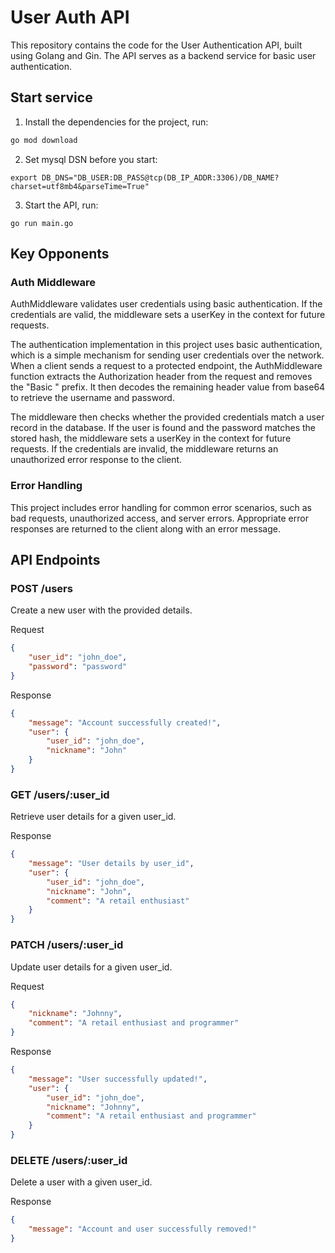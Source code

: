 # User Auth API

This repository contains the code for the User Authentication API, built using Golang and Gin. The API serves as a backend service for basic user authentication.

## Start service
1. Install the dependencies for the project, run:

```bash
go mod download
```

2. Set mysql DSN before you start:
```
export DB_DNS="DB_USER:DB_PASS@tcp(DB_IP_ADDR:3306)/DB_NAME?charset=utf8mb4&parseTime=True"
```

3. Start the API, run:

```
go run main.go
```


## Key Opponents

### Auth Middleware
AuthMiddleware validates user credentials using basic authentication. If the credentials are valid, the middleware sets a userKey in the context for future requests.

The authentication implementation in this project uses basic authentication, which is a simple mechanism for sending user credentials over the network. When a client sends a request to a protected endpoint, the AuthMiddleware function extracts the Authorization header from the request and removes the "Basic " prefix. It then decodes the remaining header value from base64 to retrieve the username and password.

The middleware then checks whether the provided credentials match a user record in the database. If the user is found and the password matches the stored hash, the middleware sets a userKey in the context for future requests. If the credentials are invalid, the middleware returns an unauthorized error response to the client.

### Error Handling
This project includes error handling for common error scenarios, such as bad requests, unauthorized access, and server errors. Appropriate error responses are returned to the client along with an error message.


## API Endpoints
### POST /users

Create a new user with the provided details.

Request

```json
{
    "user_id": "john_doe",
    "password": "password"
}
```

Response
```json
{
    "message": "Account successfully created!",
    "user": {
        "user_id": "john_doe",
        "nickname": "John"
    }
}
```

### GET /users/:user_id
Retrieve user details for a given user_id.

Response


```json
{
    "message": "User details by user_id",
    "user": {
        "user_id": "john_doe",
        "nickname": "John",
        "comment": "A retail enthusiast"
    }
}
```

###  PATCH /users/:user_id
Update user details for a given user_id.

Request
```json
{
    "nickname": "Johnny",
    "comment": "A retail enthusiast and programmer"
}
```

Response
```json
{
    "message": "User successfully updated!",
    "user": {
        "user_id": "john_doe",
        "nickname": "Johnny",
        "comment": "A retail enthusiast and programmer"
    }
}
```

### DELETE /users/:user_id

Delete a user with a given user_id.

Response

```json
{
    "message": "Account and user successfully removed!"
}
```
